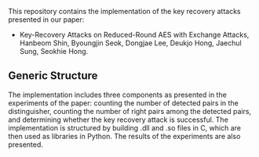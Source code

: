 This repository contains the implementation of the key recovery attacks presented in our paper:
- Key-Recovery Attacks on Reduced-Round AES with Exchange Attacks, Hanbeom Shin, Byoungjin Seok, Dongjae Lee, Deukjo Hong, Jaechul Sung, Seokhie Hong.

## Generic Structure
The implementation includes three components as presented in the experiments of the paper: counting the number of detected pairs in the distinguisher, counting the number of right pairs among the detected pairs, and determining whether the key recovery attack is successful. The implementation is structured by building .dll and .so files in C, which are then used as libraries in Python. The results of the experiments are also presented.
